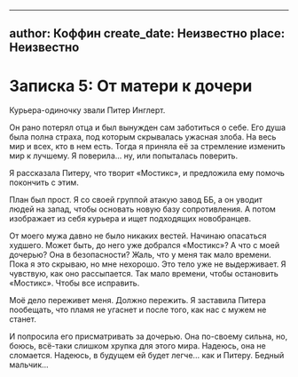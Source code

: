 
---
author: Коффин
create_date: Неизвестно
place: Неизвестно
---

# Записка 5: От матери к дочери


Курьера-одиночку звали Питер Инглерт.


Он рано потерял отца и был вынужден сам заботиться о себе. Его душа была полна страха, под которым скрывалась ужасная злоба. На весь мир и всех, кто в нем есть. Тогда я приняла её за стремление изменить мир к лучшему. Я поверила... ну, или попыталась поверить.


Я рассказала Питеру, что творит «Мостикс», и предложила ему помочь покончить с этим.


План был прост. Я со своей группой атакую завод ББ, а он уводит людей на запад, чтобы основать новую базу сопротивления. А потом изображает из себя курьера и ищет подходящих новобранцев.  


От моего мужа давно не было никаких вестей. Начинаю опасаться худшего. Может быть, до него уже добрался «Мостикс»? А что с моей дочерью? Она в безопасности? Жаль, что у меня так мало времени. Пока я это скрываю, но мне нехорошо. Это тело уже не выдерживает. Я чувствую, как оно рассыпается. Так мало времени, чтобы остановить «Мостикс». Чтобы все исправить.


Моё дело переживет меня. Должно пережить. Я заставила Питера пообещать, что пламя не угаснет и после того, как нас с мужем не станет.


И попросила его присматривать за дочерью. Она по-своему сильна, но, боюсь, всё-таки слишком хрупка для этого мира. Надеюсь, она не сломается. Надеюсь, в будущем ей будет легче... как и Питеру. Бедный мальчик...




